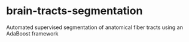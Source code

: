 # brain-tracts-segmentation
Automated supervised segmentation of anatomical fiber tracts using an AdaBoost framework
